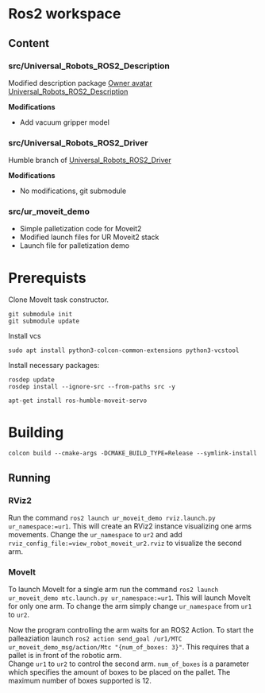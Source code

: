 # Ros2 workspace

## Content

### src/Universal_Robots_ROS2_Description
Modified description package [Owner avatar
Universal_Robots_ROS2_Description
](https://github.com/UniversalRobots/Universal_Robots_ROS2_Description)

**Modifications**
- Add vacuum gripper model

### src/Universal_Robots_ROS2_Driver
Humble branch of [Universal_Robots_ROS2_Driver](https://github.com/UniversalRobots/Universal_Robots_ROS2_Driver/tree/humble)

**Modifications**
- No modifications, git submodule

### src/ur_moveit_demo
- Simple palletization code for Moveit2
- Modified launch files for UR Moveit2 stack
- Launch file for palletization demo

# Prerequists

Clone MoveIt task constructor.
```
git submodule init
git submodule update
```
Install vcs
```
sudo apt install python3-colcon-common-extensions python3-vcstool
```
Install necessary packages:
```
rosdep update
rosdep install --ignore-src --from-paths src -y
```

```
apt-get install ros-humble-moveit-servo
```

# Building 

```
colcon build --cmake-args -DCMAKE_BUILD_TYPE=Release --symlink-install
```

## Running 

### RViz2 
Run the command ```ros2 launch ur_moveit_demo rviz.launch.py ur_namespace:=ur1```. This will create an RViz2 instance visualizing one arms movements. Change the ```ur_namespace``` to ```ur2``` and add ```rviz_config_file:=view_robot_moveit_ur2.rviz``` to visualize the second arm.

### MoveIt
To launch MoveIt for a single arm run the command ```ros2 launch ur_moveit_demo mtc.launch.py ur_namespace:=ur1```. This will launch MoveIt for only one arm. To change the arm simply change ```ur_namespace``` from ```ur1``` to ```ur2```.  

Now the program controlling the arm waits for an ROS2 Action. To start the palleaziation launch ```ros2 action send_goal /ur1/MTC ur_moveit_demo_msg/action/Mtc "{num_of_boxes: 3}"```. This requires that a pallet is in front of the robotic arm.  
Change ```ur1``` to ```ur2``` to control the second arm. ```num_of_boxes``` is a parameter which specifies the amount of boxes to be placed on the pallet. The maximum number of boxes supported is 12.  

